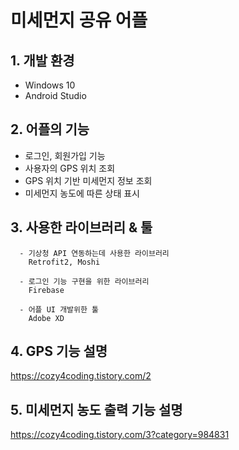 # 미세먼지 공유 어플

## 1. 개발 환경

   - Windows 10
   - Android Studio

## 2. 어플의 기능

   - 로그인, 회원가입 기능
   - 사용자의 GPS 위치 조회
   - GPS 위치 기반 미세먼지 정보 조회
   - 미세먼지 농도에 따른 상태 표시

## 3. 사용한 라이브러리 & 툴

      - 기상청 API 연동하는데 사용한 라이브러리
        Retrofit2, Moshi
  
      - 로그인 기능 구현을 위한 라이브러리
        Firebase
  
      - 어플 UI 개발위한 툴
        Adobe XD

## 4. GPS 기능 설명

 https://cozy4coding.tistory.com/2

## 5. 미세먼지 농도 출력 기능 설명

 https://cozy4coding.tistory.com/3?category=984831

